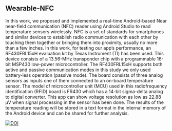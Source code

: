 ## Wearable-NFC
In this work, we proposed and implemented a real-time Android-based Near near-field communication (NFC) reader using Android Studio to read temperature sensors wirelessly. NFC is a set of standards for smartphones and similar devices to establish radio communication with each other by touching them together or bringing them into proximity, usually no more than a few inches. In this work, for testing our app’s performance, an RF430FRL15xH evaluation kit by Texas Instrument (TI) has been used. This device consists of a 13.56-MHz transponder chip with a programmable 16-bit MSP430 low-power microcontroller. The RF430FRL15xH supports both active and passive communication modes in this study we only used battery-less operation (passive mode). The board consists of three analog sensors as inputs one of them connected to an on-board temperature sensor. The model of microcontroller unit (MCU) used in this radiofrequency identification (RFID) board is FR430 which has a 14-bit sigma-delta analog to digital converter. This app can show voltage resolution as low as 22.88 µV when signal processing in the sensor has been done. The results of the temperature reading will be stored in a text format in the internal memory of the Android device and can be shared for further analysis.

[![DOI](https://zenodo.org/badge/338429063.svg)](https://zenodo.org/badge/latestdoi/338429063)

